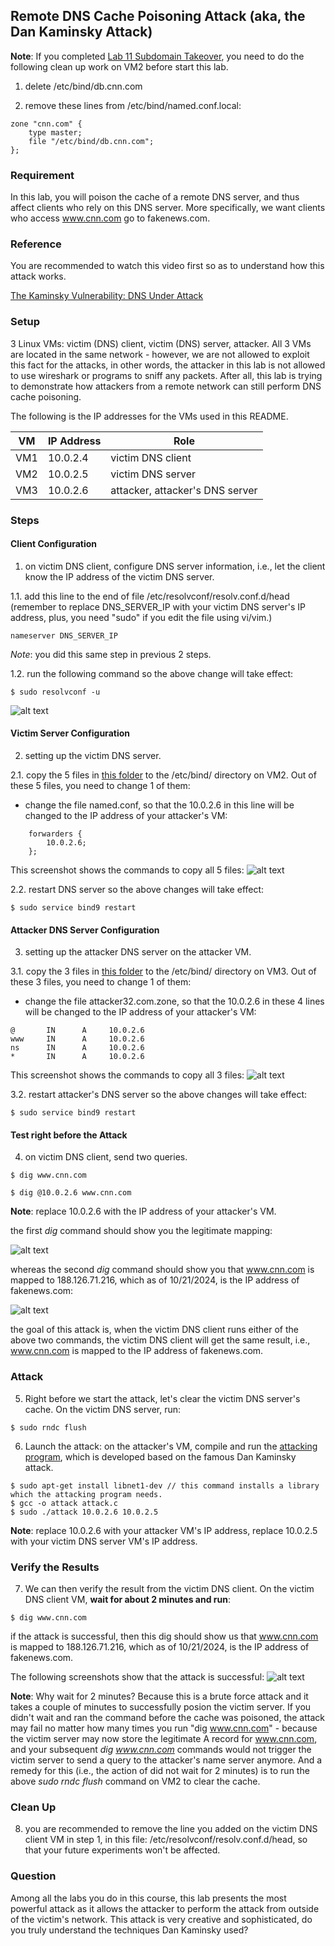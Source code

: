 ## Remote DNS Cache Poisoning Attack (aka, the Dan Kaminsky Attack)

**Note**: If you completed [Lab 11 Subdomain Takeover](https://github.com/jidongxiao/networksecurity/tree/main/labs/subdomain), you need to do the following clean up work on VM2 before start this lab.

1.  delete /etc/bind/db.cnn.com

2. remove these lines from /etc/bind/named.conf.local:

```console
zone "cnn.com" {
    type master;
    file "/etc/bind/db.cnn.com";
};
```

### Requirement

In this lab, you will poison the cache of a remote DNS server, and thus affect clients who rely on this DNS server. More specifically, we want clients who access www.cnn.com go to fakenews.com.

### Reference

You are recommended to watch this video first so as to understand how this attack works.

[The Kaminsky Vulnerability: DNS Under Attack](https://www.youtube.com/watch?v=qftKfFVHVuY)

### Setup

3 Linux VMs: victim (DNS) client, victim (DNS) server, attacker. All 3 VMs are located in the same network - however, we are not allowed to exploit this fact for the attacks, in other words, the attacker in this lab is not allowed to use wireshark or programs to sniff any packets. After all, this lab is trying to demonstrate how attackers from a remote network can still perform DNS cache poisoning.

The following is the IP addresses for the VMs used in this README.

| VM  |  IP Address   |              Role                     |
|-----|---------------|---------------------------------------|
| VM1 | 10.0.2.4      |   victim DNS client                   |
| VM2 | 10.0.2.5      |   victim DNS server                   |
| VM3 | 10.0.2.6      |   attacker, attacker's DNS server     |

### Steps

#### Client Configuration

1. on victim DNS client, configure DNS server information, i.e., let the client know the IP address of the victim DNS server.

1.1. add this line to the end of file /etc/resolvconf/resolv.conf.d/head (remember to replace DNS_SERVER_IP with your victim DNS server's IP address, plus, you need "sudo" if you edit the file using vi/vim.)

```console
nameserver DNS_SERVER_IP
```

*Note*: you did this same step in previous 2 steps.

1.2. run the following command so the above change will take effect:

```console
$ sudo resolvconf -u
```

![alt text](lab-remote-dns-resolvconf.png "resolvconf command")

#### Victim Server Configuration

2. setting up the victim DNS server.

2.1. copy the 5 files in [this folder](server) to the /etc/bind/ directory on VM2. Out of these 5 files, you need to change 1 of them:

- change the file named.conf, so that the 10.0.2.6 in this line will be changed to the IP address of your attacker's VM:

```console
    forwarders {
        10.0.2.6;
    };
```

This screenshot shows the commands to copy all 5 files:
![alt text](lab-remote-dns-copy-server-files.png "copy server files")

<!--**Explanation**: these two files will overwrite the default files, and with these two files, now the victim DNS server is configured to forward all DNS requests to 1.2.3.4, which does not provide DNS services, and then later on the attacker will impersonate 1.2.3.4 to send forged responses to the victim DNS server.-->

2.2. restart DNS server so the above changes will take effect:

```console
$ sudo service bind9 restart
```

<!--**Warning**: in your report, don't claim that the attack presented in this lab is not realistic because we need to make these changes on the victim DNS server. Such changes are unnecessary in a real life attacking scenario. The lab is designed in such a way, just to save you - the student, some money - so you don't need to purchase a domain, and to save you - the student, some time, we hardcoded 1.2.3.4 in the configuration file of the victim DNS server and also in the attacking program, otherwise you will need to manually to find out the IP address of authoritative name server for cnn.com.-->

#### Attacker DNS Server Configuration

3. setting up the attacker DNS server on the attacker VM.

3.1. copy the 3 files in [this folder](attacker) to the /etc/bind/ directory on VM3. Out of these 3 files, you need to change 1 of them:

- change the file attacker32.com.zone, so that the 10.0.2.6 in these 4 lines will be changed to the IP address of your attacker's VM:

```console
@       IN      A     10.0.2.6
www     IN      A     10.0.2.6
ns      IN      A     10.0.2.6
*       IN      A     10.0.2.6
```

This screenshot shows the commands to copy all 3 files:
![alt text](lab-remote-dns-copy-attacker-files.png "copy attacker files")

3.2. restart attacker's DNS server so the above changes will take effect:

```console
$ sudo service bind9 restart
```

#### Test right before the Attack

4. on victim DNS client, send two queries.

```console
$ dig www.cnn.com 
```

```console
$ dig @10.0.2.6 www.cnn.com
```

**Note**: replace 10.0.2.6 with the IP address of your attacker's VM.

the first *dig* command should show you the legitimate mapping: 

![alt text](lab-remote-dns-normal-dig-before-attack.png "dig cnn, before attack")

whereas the second *dig* command should show you that www.cnn.com is mapped to 188.126.71.216, which as of 10/21/2024, is the IP address of fakenews.com:

![alt text](lab-remote-dns-dig-attacker-before-attack.png "dig cnn from attacker, before attack")

the goal of this attack is, when the victim DNS client runs either of the above two commands, the victim DNS client will get the same result, i.e., www.cnn.com is mapped to the IP address of fakenews.com.

### Attack

5. Right before we start the attack, let's clear the victim DNS server's cache. On the victim DNS server, run:

```console
$ sudo rndc flush
```

6. Launch the attack: on the attacker's VM, compile and run the [attacking program](attack.c), which is developed based on the famous Dan Kaminsky attack.

```console
$ sudo apt-get install libnet1-dev // this command installs a library which the attacking program needs.
$ gcc -o attack attack.c
$ sudo ./attack 10.0.2.6 10.0.2.5
```

**Note**: replace 10.0.2.6 with your attacker VM's IP address, replace 10.0.2.5 with your victim DNS server VM's IP address.

<!--7. the attack may take a couple of minutes. on victim DNS server VM, we can check the cache to verify if the cache is poisoned or not.

```console
[05/29/22]seed@VM:~$ sudo rndc dumpdb -cache
[05/29/22]seed@VM:~$ cat /var/cache/bind/dump.db | grep attacker
ns.attacker32.com.	9992	\-AAAA	;-$NXRRSET
; attacker32.com. SOA ns.attacker32.com. admin.attacker32.com. 2008111001 28800 7200 2419200 86400
cnn.com.		65529	NS	ns.attacker32.com.
; ns.attacker32.com [v4 TTL 1792] [v6 TTL 9992] [v4 success] [v6 nxrrset]
```

as long as we see this *NS* record which associates cnn.com. to ns.attacker32.com., then we know the cache is now poisoned.-->

### Verify the Results

7. We can then verify the result from the victim DNS client. On the victim DNS client VM, **wait for about 2 minutes and run**:

```console
$ dig www.cnn.com 
```

if the attack is successful, then this dig should show us that www.cnn.com is mapped to 188.126.71.216, which as of 10/21/2024, is the IP address of fakenews.com.

The following screenshots show that the attack is successful:
![alt text](lab-remote-dns-success.png "dig cnn")

**Note**: Why wait for 2 minutes? Because this is a brute force attack and it takes a couple of minutes to successfully posion the victim server. If you didn't wait and ran the command before the cache was poisoned, the attack may fail no matter how many times you run "dig www.cnn.com" - because the victim server may now store the legitimate A record for www.cnn.com, and your subsequent *dig www.cnn.com* commands would not trigger the victim server to send a query to the attacker's name server anymore. And a remedy for this (i.e., the action of did not wait for 2 minutes) is to run the above *sudo rndc flush* command on VM2 to clear the cache.

### Clean Up

8. you are recommended to remove the line you added on the victim DNS client VM in step 1, in this file: /etc/resolvconf/resolv.conf.d/head, so that your future experiments won't be affected.

<!--10. you are also recommended to restore the two files on the victim DNS server VM:

```console
[05/29/22]seed@VM:~/.../remotedns$ sudo cp named.conf.options.orig /etc/bind/
[05/29/22]seed@VM:~/.../remotedns$ sudo cp named.conf.default-zones.orig /etc/bind/
```-->

### Question

Among all the labs you do in this course, this lab presents the most powerful attack as it allows the attacker to perform the attack from outside of the victim's network. This attack is very creative and sophisticated, do you truly understand the techniques Dan Kaminsky used?
